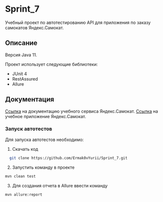# Sprint_7

Учебный проект по автотестированию API для приложения по заказу самокатов Яндекс.Самокат.

## Описание

Версия Java 11.

Проект использует следующие библиотеки:
- JUnit 4
- RestAssured
- Allure

## Документация

[Ссылка](https://qa-scooter.praktikum-services.ru/docs/) на документацию учебного сервиса Яндекс.Самокат.
[Ссылка](http://qa-scooter.praktikum-services.ru) на учебное приложение Яндекс.Самокат.

### Запуск автотестов

Для запуска автотестов необходимо:

1. Скачать код

 ```sh
   git clone https://github.com/Ermak0vYurii/Sprint_7.git
   ```

2. Запустить команду в проекте

```sh
mvn clean test
```

3. Для создания отчета в Allure ввести команду

```sh
mvn allure:report
```

